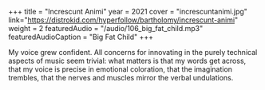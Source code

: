 +++
title = "Increscunt Animi"
year = 2021
cover = "increscuntanimi.jpg"
link="https://distrokid.com/hyperfollow/bartholomy/increscunt-animi"
weight = 2
featuredAudio = "/audio/106_big_fat_child.mp3"
featuredAudioCaption = "Big Fat Child"
+++

My voice grew confident. All concerns for innovating in the purely technical aspects of music seem trivial: what matters is that my words get across, that my voice is precise in emotional coloration, that the imagination trembles, that the nerves and muscles mirror the verbal undulations.
